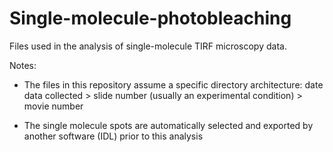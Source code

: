 # Single-molecule-photobleaching
Files used in the analysis of single-molecule TIRF microscopy data.

Notes:
- The files in this repository assume a specific directory architecture:
    date data collected > slide number (usually an experimental condition) > movie number

- The single molecule spots are automatically selected and exported by another software (IDL) prior to this analysis

